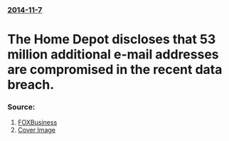 ### [2014-11-7](/news/2014/11/7/index.md)

# The Home Depot discloses that 53 million additional e-mail addresses are compromised in the recent data breach. 




### Source:

1. [FOXBusiness](http://www.foxbusiness.com/industries/2014/11/06/home-depot-says-53-million-more-email-addresses-compromised-in-data-breach/?intcmp=fbfeatures)
1. [Cover Image](http://a57.foxnews.com/images.foxnews.com/content/fox-business/features/2014/11/06/home-depot-says-53-million-more-email-addresses-compromised-in-data-breach/_jcr_content/image.img.jpg/0/0/1452333711944.jpg?ve=1)
